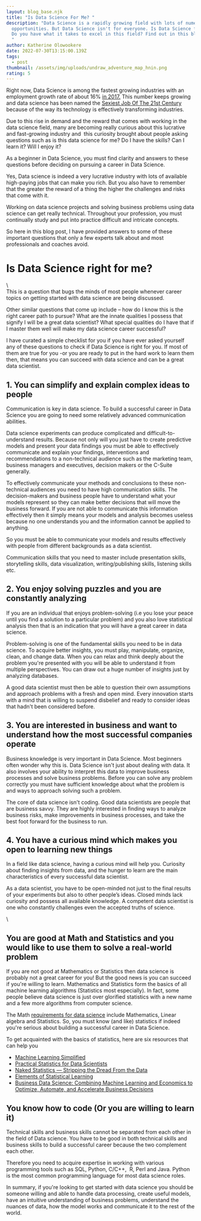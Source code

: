 ```yaml
---
layout: blog_base.njk
title: "Is Data Science For Me? "
description: "Data Science is a rapidly growing field with lots of numerous
  opportunities. But Data Science isn't for everyone. Is Data Science for you?
  Do you have what it takes to excel in this field? Find out in this blog post.
  "
author: Katherine Olowookere
date: 2022-07-30T13:15:00.139Z
tags:
  - post
thumbnail: /assets/img/uploads/undraw_adventure_map_hnin.png
rating: 5
---
```

Right now, Data Science is among the fastest growing industries with an employment growth rate of about 16% [in 2017.](https://blog.linkedin.com/2017/december/7/the-fastest-growing-jobs-in-the-u-s-based-on-linkedin-data) This number keeps growing and data science has been named the [Sexiest Job Of The 21st Century](https://hbr.org/2012/10/data-scientist-the-sexiest-job-of-the-21st-century) because of the way its technology is effectively transforming industries. 

<!--StartFragment-->

Due to this rise in demand and the reward that comes with working in the data science field, many are becoming really curious about this lucrative and fast-growing industry and  this curiosity brought about people asking questions such as is this data science for me? Do I have the skills? Can I learn it? Will I enjoy it? 

As a beginner in Data Science, you must find clarity and answers to these questions before deciding on pursuing a career in Data Science. 

Yes, Data science is indeed a very lucrative industry with lots of available high-paying jobs that can make you rich. But you also have to remember that the greater the reward of a thing the higher the challenges and risks that come with it. 

Working on data science projects and solving business problems using data science can get really technical. Throughout your profession, you must continually study and put into practice difficult and intricate concepts. 

So here in this blog post, I have provided answers to some of these important questions that only a few experts talk about and most professionals and coaches avoid. 

<h1> Is Data Science right for me?</h1>\
<br>This is a question that bugs the minds of most people whenever career topics on getting started with data science are being discussed.

Other similar questions that come up include – how do I know this is the right career path to pursue? What are the innate qualities I possess that signify I will be a great data scientist? What special qualities do I have that if I master them well will make my data science career successful? 

I have curated a simple checklist for you if you have ever asked yourself any of these questions to check if Data Science is right for you. If most of them are true for you -or you are ready to put in the hard work to learn them then, that means you can succeed with data science and can be a great data scientist. 

<h2>1. You can simplify and explain complex ideas to people</h2>

Communication is key in data science. To build a successful career in Data Science you are going to need some relatively advanced communication abilities. 

Data science experiments can produce complicated and difficult-to-understand results. Because not only will you just have to create predictive models and present your data findings you must be able to effectively communicate and explain your findings, interventions and recommendations to a non-technical audience such as the marketing team, business managers and executives, decision makers or the C-Suite generally. 

To effectively communicate your methods and conclusions to these non-technical audiences you need to have high communication skills. The decision-makers and business people have to understand what your models represent so they can make better decisions that will move the business forward. If you are not able to communicate this information effectively then it simply means your models and analysis becomes useless because no one understands you and the information cannot be applied to anything.

So you must be able to communicate your models and results effectively with people from different backgrounds as a data scientist. 

Communication skills that you need to master include presentation skills, storytelling skills, data visualization, writing/publishing skills, listening skills etc. 

<h2> 2. You enjoy solving puzzles and you are constantly analyzing </h2>

If you are an individual that enjoys problem-solving (i.e you lose your peace until you find a solution to a particular problem) and you also love statistical analysis then that is an indication that you will have a great career in data science.  

Problem-solving is one of the fundamental skills you need to be in data science. To acquire better insights, you must play, manipulate, organize, clean, and change data. When you can relax and think deeply about the problem you're presented with you will be able to understand it from multiple perspectives. You can draw out a huge number of insights just by analyzing databases. 

A good data scientist must then be able to question their own assumptions and approach problems with a fresh and open mind. Every innovation starts with a mind that is willing to suspend disbelief and ready to consider ideas that hadn't been considered before.

<h2> 3. You are interested in business and want to understand how the most successful companies operate </h2>

Business knowledge is very important in Data Science. Most beginners often wonder why this is. Data Science isn't just about dealing with data. It also involves your ability to interpret this data to improve business processes and solve business problems. Before you can solve any problem correctly you must have sufficient knowledge about what the problem is and ways to approach solving such a problem. 

The core of data science isn't coding. Good data scientists are people that are business savvy. They are highly interested in finding ways to analyze business risks, make improvements in business processes, and take the best foot forward for the business to run. 

<h2>4. You have a curious mind which makes you open to learning new things </h2>

In a field like data science, having a curious mind will help you. Curiosity about finding insights from data, and the hunger to learn are the main characteristics of every successful data scientist. 

As a data scientist, you have to be open-minded not just to the final results of your experiments but also to other people’s ideas. Closed minds lack curiosity and possess all available knowledge. A competent data scientist is one who constantly challenges even the accepted truths of science. 

\
<h2> You are good at Math and Statistics and you would like to use them to solve a real-world problem</h2>

If you are not good at Mathematics or Statistics then data science is probably not a great career for you! But the good news is you can succeed if you're willing to learn. Mathematics and Statistics form the basics of all machine learning algorithms (Statistics most especially). In fact, some people believe data science is just over glorified statistics with a new name and a few more algorithms from computer science. 

The Math [requirements for data science](https://www.google.com/amp/s/data-flair.training/blogs/math-and-statistics-for-data-science/amp/) include Mathematics, Linear algebra and Statistics. So, you must know (and like) statistics if indeed you're serious about building a successful career in Data Science. 

To get acquainted with the basics of statistics, here are six resources that can help you 

* [Machine Learning Simplified](https://themlsbook.com/)
* [Practical Statistics for Data Scientists](https://www.amazon.com/Practical-Statistics-Data-Scientists-Essential/dp/1491952962)
* [Naked Statistics — Stripping the Dread From the Data](https://www.amazon.com/Naked-Statistics-Charles-Wheelan-audiobook/dp/B00CH7FWWU/ref=sr_1_1?keywords=naked+statistics&qid=1648144756&s=books&sprefix=naked+%2Cstripbooks-intl-ship%2C136&sr=1-1)
* [Elements of Statistical Learning](https://www.amazon.com/Elements-Statistical-Learning-Prediction-Statistics/dp/0387848576/ref=sr_1_1?crid=W9O41TYJ309W&keywords=elements+of+statistical+learning&qid=1648144790&s=audible&sprefix=elements+of+statistical+learning%2Caudible%2C113&sr=1-1)
* [Business Data Science: Combining Machine Learning and Economics to Optimize, Automate, and Accelerate Business Decisions](https://www.amazon.com/Business-Data-Science-Combining-Accelerate/dp/1260452778/ref=sr_1_1?crid=1IAQMTZ8YON82&keywords=Business+Data+Science%3A+Combining+Machine+Learning+and+Economics+to+Optimize%2C+Automate%2C+and+Accelerate+Business+Decisions&qid=1648144815&sprefix=elements+of+statistical+learning%2Caps%2C439&sr=8-1)



<h2>You know how to code (Or you are willing to learn it) </h2>

Technical skills and business skills cannot be separated from each other in the field of Data science. You have to be good in both technical skills and business skills to build a successful career because the two complement each other.

Therefore you need to acquire expertise in working with various programming tools such as SQL, Python, C/C++,  R, Perl and Java. Python is the most common programming language for most data science roles. 

In summary, if you're looking to get started with data science you should be someone willing and able to handle data processing, create useful models, have an intuitive understanding of business problems, understand the nuances of data, how the model works and communicate it to the rest of the world.